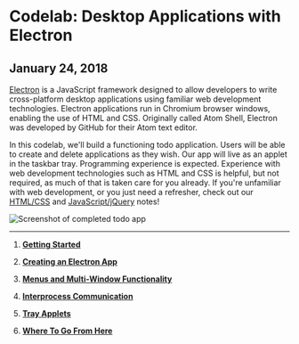 # Codelab: Desktop Applications with Electron

## January 24, 2018

[Electron](https://electronjs.org/) is a JavaScript framework designed to allow developers to write cross-platform desktop applications using familiar web development technologies. Electron applications run in Chromium browser windows, enabling the use of HTML and CSS. Originally called Atom Shell, Electron was developed by GitHub for their Atom text editor.

In this codelab, we'll build a functioning todo application. Users will be able to create and delete applications as they wish. Our app will live as an applet in the taskbar tray. Programming experience is expected. Experience with web development technologies such as HTML and CSS is helpful, but not required, as much of that is taken care for you already. If you're unfamiliar with web development, or you just need a refresher, check out our [HTML/CSS](https://github.com/OKStateACM/MeetingNotes/blob/master/2016-2017/spring2017/02-01%20-%20HTML%20and%20CSS.md) and [JavaScript/jQuery](https://github.com/OKStateACM/MeetingNotes/blob/master/2016-2017/spring2017/02-22%20-%20JavaScript%20and%20jQuery.md) notes!

![Screenshot of completed todo app](https://i.imgur.com/35qgmdP.png)

***

1. [**Getting Started**](https://github.com/OKStateACM/ElectronCodelab/blob/master/01%20-%20Getting%20Started.md)

2. [**Creating an Electron App**](https://github.com/OKStateACM/ElectronCodelab/blob/master/02%20-%20Creating%20an%20Electron%20App.md)

3. [**Menus and Multi-Window Functionality**](https://github.com/OKStateACM/ElectronCodelab/blob/master/03%20-%20Menus%20and%20Multi-Window%20Functionality.md)

4. [**Interprocess Communication**](https://github.com/OKStateACM/ElectronCodelab/blob/master/04%20-%20Interprocess%20Communication.md)

5. [**Tray Applets**](https://github.com/OKStateACM/ElectronCodelab/blob/master/05%20-%20Tray%20Applets.md)

6. [**Where To Go From Here**](https://github.com/OKStateACM/ElectronCodelab/blob/master/06%20-%20Where%20To%20Go%20From%20Here.md)
